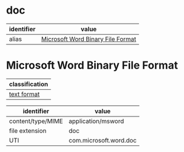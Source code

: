 # doc

| identifier        | value
| ----------------- | -----
| alias             | [Microsoft Word Binary File Format](#microsoft-word-binary-file-format)

# Microsoft Word Binary File Format
| classification
| --------------
| [text format](text.md)

| identifier        | value
| ----------------- | -----
| content/type/MIME | application/msword
| file extension    | doc
| UTI               | com.microsoft.word.doc
